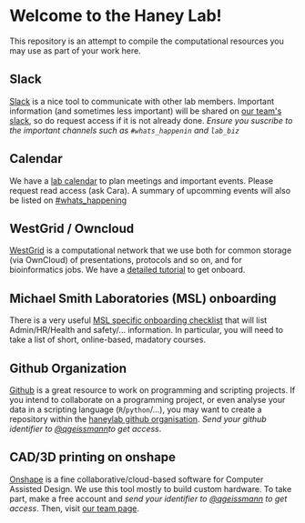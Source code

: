 # Welcome to the Haney Lab!

This repository is an attempt to compile the computational resources you may use as part of your work here.

## Slack

[Slack](https://slack.com) is a nice tool to communicate with other lab members. Important information (and sometimes less important) will be shared on [our team's slack](https://haneylab.slack.com), so do request access if it is not already done.
*Ensure you suscribe to the important channels such as `#whats_happenin` and `lab_biz`*

## Calendar
We have a [lab calendar](https://calendar.google.com/calendar/embed?src=m2midv6drqud0092gjf60lcnrs%40group.calendar.google.com&ctz=America%2FVancouver) to plan meetings and important events. Please request read access (ask Cara). A summary of upcomming events will also be listed on [#whats_happening](https://haneylab.slack.com/messages/C4X9M8LDB)

## WestGrid / Owncloud

[WestGrid](https://www.westgrid.ca) is a computational network that we use both for common storage (via OwnCloud) of presentations, protocols and so on, and for bioinformatics jobs.
We have a [detailed tutorial](WestGrid_Onboarding.md) to get onboard.



## Michael Smith Laboratories (MSL) onboarding
There is a very useful [MSL specific onboarding checklist](https://internal.msl.ubc.ca/sites/default/files/MSL%20onboarding%20checklist%202018%20Apr.pdf) that will list Admin/HR/Health and safety/... information. In particular, you will need to take a list of short, online-based, madatory courses.

## Github Organization

[Github](https://github.com/) is a great resource to work on programming and scripting projects.
If you intend to collaborate on a programming project, or even analyse your data in a scripting language (`R`/`python`/...), 
you may want to create a repository within the [haneylab github organisation](https://github.com/haneylab/). 
*Send your github identifier to [@qgeissmann](mailto:qgeissmann@gmail.com)to get access*.

## CAD/3D printing on onshape

[Onshape](https://cad.onshape.com/) is a fine collaborative/cloud-based software for Computer Assisted Design. We use this tool mostly to build custom hardware.
To take part, make a free account and *send your identifier to [@qgeissmann](mailto:qgeissmann@gmail.com) to get access*.
Then, visit [our team page](https://cad.onshape.com/documents?nodeId=5bd0f69234165112c7da2201&resourceType=team).




